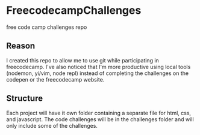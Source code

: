 # FreecodecampChallenges
free code camp challenges repo

## Reason

I created this repo to allow me to use git while participating in freecodecamp.
I've also noticed that I'm more productive using local tools (nodemon, yi/vim, node repl)
instead of completing the challenges on the codepen or the freecodecamp website.

## Structure

Each project will have it own folder containing a separate file for html, css, and javascript.
The code challenges will be in the challenges folder and will only include some of the challenges.
